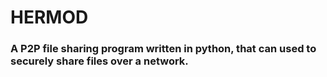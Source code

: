 # HERMOD

### A P2P file sharing program written in python, that can used to securely share files over a network.
